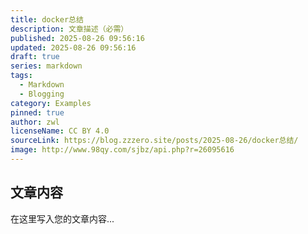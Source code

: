 ```yaml
---
title: docker总结
description: 文章描述（必需）
published: 2025-08-26 09:56:16
updated: 2025-08-26 09:56:16
draft: true
series: markdown
tags:
  - Markdown
  - Blogging
category: Examples
pinned: true
author: zwl
licenseName: CC BY 4.0
sourceLink: https://blog.zzzero.site/posts/2025-08-26/docker总结/
image: http://www.98qy.com/sjbz/api.php?r=26095616
---
```



## 文章内容

在这里写入您的文章内容...

